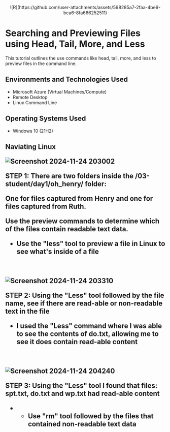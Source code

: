 <p align="center">
![R](https://github.com/user-attachments/assets/598285a7-2faa-4be9-bca6-8fa666252511)

</p>

<h1> Searching and Previewing Files using Head, Tail, More, and Less</h1>
This tutorial outlines the use commands like head, tail, more, and less to preview files in the command line.<br />


<h2>Environments and Technologies Used</h2>

- Microsoft Azure (Virtual Machines/Compute)
- Remote Desktop
- Linux Command Line

<h2>Operating Systems Used </h2>

- Windows 10</b> (21H2)

<h2> Naviating Linux

<p>

 ![Screenshot 2024-11-24 203002](https://github.com/user-attachments/assets/839ae08e-040f-4d80-b66e-470a1b88218b)


>
</p>
<p>
STEP 1: There are two folders inside the /03-student/day1/oh_henry/ folder:
  
  One for files captured from Henry and one for files captured from Ruth.
  
Use the preview commands to determine which of the files contain readable text data.

  
  - Use the "less"  tool to preview a file in Linux to see what's inside of a file

</p>
<br />

<p>
  
![Screenshot 2024-11-24 203310](https://github.com/user-attachments/assets/3f407977-217c-4a7c-9a4f-11cdf50e963f)



>
</p>
<p>
STEP 2: Using the "Less" tool followed by the file name, see if there are read-able or non-readable text in the file

- I used the "Less" command where I was able to see the contents of do.txt, allowing me to see it does contain read-able content
  
</p>
<br />

<p>
  
![Screenshot 2024-11-24 204240](https://github.com/user-attachments/assets/78b533eb-27fc-458d-93bb-7d798c2bff07)




>
</p>
<p>
STEP 3: Using the "Less" tool I found that files: spt.txt, do.txt and wp.txt had read-able content

-  - Use "rm" tool followed by the files that contained non-readable text data
  
</p>
<br />



